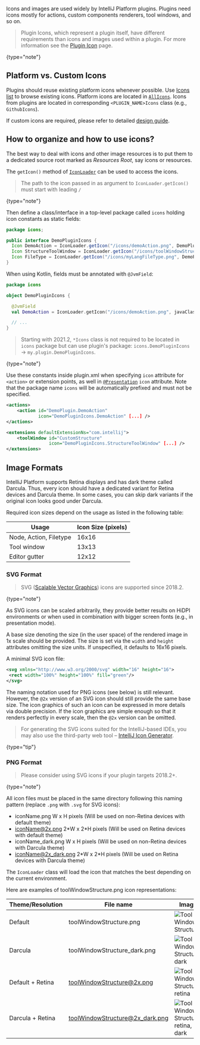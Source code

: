 [//]: # (title: Working with Icons and Images)

<!-- Copyright 2000-2021 JetBrains s.r.o. and other contributors. Use of this source code is governed by the Apache 2.0 license that can be found in the LICENSE file. -->

Icons and images are used widely by IntelliJ Platform plugins.
Plugins need icons mostly for actions, custom components renderers, tool windows, and so on.

 > Plugin Icons, which represent a plugin itself, have different requirements than icons and images used within a plugin.
 > For more information see the [Plugin Icon](plugin_icon_file.md) page.
 >
 {type="note"}

## Platform vs. Custom Icons

Plugins should reuse existing platform icons whenever possible. Use [Icons list](https://jetbrains.design/intellij/resources/icons_list/) to browse existing icons.
Platform icons are located in [`AllIcons`](upsource:///platform/util/src/com/intellij/icons/AllIcons.java). Icons from plugins are located in corresponding `<PLUGIN_NAME>Icons` class (e.g., `GithubIcons`).

If custom icons are required, please refer to detailed [design guide](https://jetbrains.design/intellij/principles/icons/).

## How to organize and how to use icons?

The best way to deal with icons and other image resources is to put them to a dedicated source root marked as *Resources Root*, say <path>icons</path> or <path>resources</path>.

The `getIcon()` method of [`IconLoader`](upsource:///platform/util/ui/src/com/intellij/openapi/util/IconLoader.java) can be used to access the icons.

 > The path to the icon passed in as argument to `IconLoader.getIcon()` must start with leading `/`
 >
 {type="note"}

Then define a class/interface in a top-level package called `icons` holding icon constants as static fields:

<tabs>
<tab title="Java">

```java
package icons;

public interface DemoPluginIcons {
  Icon DemoAction = IconLoader.getIcon("/icons/demoAction.png", DemoPluginIcons.class);
  Icon StructureToolWindow = IconLoader.getIcon("/icons/toolWindowStructure.png", DemoPluginIcons.class);
  Icon FileType = IconLoader.getIcon("/icons/myLangFileType.png", DemoPluginIcons.class);
}
```

</tab>

<tab title="Kotlin">

When using Kotlin, fields must be annotated with `@JvmField`:

```kotlin
package icons

object DemoPluginIcons {

  @JvmField
  val DemoAction = IconLoader.getIcon("/icons/demoAction.png", javaClass)

  // ...
}
```

</tab>
</tabs>

 > Starting with 2021.2, `*Icons` class is not required to be located in `icons` package but can use plugin's package: `icons.DemoPluginIcons` &rarr; `my.plugin.DemoPluginIcons`.
  >
  {type="note"}


Use these constants inside <path>plugin.xml</path> when specifying `icon` attribute for `<action>` or extension points, as well in [`@Presentation`](upsource:///platform/analysis-api/src/com/intellij/ide/presentation/Presentation.java) `icon` attribute.
Note that the package name `icons` will be automatically prefixed and must not be specified.

```xml
<actions>
    <action id="DemoPlugin.DemoAction"
            icon="DemoPluginIcons.DemoAction" [...] />
</actions>

<extensions defaultExtensionNs="com.intellij">
    <toolWindow id="CustomStructure"
                icon="DemoPluginIcons.StructureToolWindow" [...] />
</extensions>

```

## Image Formats

IntelliJ Platform supports Retina displays and has dark theme called Darcula.
Thus, every icon should have a dedicated variant for Retina devices and Darcula theme.
In some cases, you can skip dark variants if the original icon looks good under Darcula.

Required icon sizes depend on the usage as listed in the following table:

| Usage                  | Icon Size (pixels) |
| ---------------------- | ------------------ |
| Node, Action, Filetype | 16x16              |
| Tool window            | 13x13              |
| Editor gutter          | 12x12              |

### SVG Format
 >  SVG ([Scalable Vector Graphics](https://en.wikipedia.org/wiki/Scalable_Vector_Graphics)) icons are supported since 2018.2.
 >
 {type="note"}

As SVG icons can be scaled arbitrarily, they provide better results on HiDPI environments or when used in combination with bigger screen fonts (e.g., in presentation mode).

A base size denoting the size (in the user space) of the rendered image in 1x scale should be provided.
The size is set via the `width` and `height` attributes omitting the size units.
If unspecified, it defaults to 16x16 pixels.

A minimal SVG icon file:

```xml
<svg xmlns="http://www.w3.org/2000/svg" width="16" height="16">
 <rect width="100%" height="100%" fill="green"/>
</svg>
```

The naming notation used for PNG icons (see below) is still relevant.
However, the `@2x` version of an SVG icon should still provide the same base size.
The icon graphics of such an icon can be expressed in more details via double precision.
If the icon graphics are simple enough so that it renders perfectly in every scale, then the `@2x` version can be omitted.

 >  For generating the SVG icons suited for the IntelliJ-based IDEs, you may also use the third-party web tool – [IntelliJ Icon Generator](https://bjansen.github.io/intellij-icon-generator/).
 >
 {type="tip"}

### PNG Format
 >  Please consider using SVG icons if your plugin targets 2018.2+.
 >
 {type="note"}

All icon files must be placed in the same directory following this naming pattern (replace `.png` with `.svg` for SVG icons):

* <path>iconName.png</path> W x H pixels (Will be used on non-Retina devices with default theme)
* <path>iconName@2x.png</path> 2\*W x 2\*H pixels (Will be used on Retina devices with default theme)
* <path>iconName_dark.png</path> W x H pixels (Will be used on non-Retina devices with Darcula theme)
* <path>iconName@2x_dark.png</path> 2\*W x 2\*H pixels (Will be used on Retina devices with Darcula theme)

The `IconLoader` class will load the icon that matches the best depending on the current environment.

Here are examples of <path>toolWindowStructure.png</path> icon representations:

| Theme/Resolution | File name                                    | Image                                                                       |
| ---------------- | -------------------------------------------- | --------------------------------------------------------------------------- |
| Default          | <path>toolWindowStructure.png</path>         | ![Tool Window Structure](toolWindowStructure.png)                       |
| Darcula          | <path>toolWindowStructure_dark.png</path>    | ![Tool Window Structure, dark](toolWindowStructure_dark.png)            |
| Default + Retina | <path>toolWindowStructure@2x.png</path>      | ![Tool Window Structure, retina](toolWindowStructure@2x.png)            |
| Darcula + Retina | <path>toolWindowStructure@2x_dark.png</path> | ![Tool Window Structure, retina, dark](toolWindowStructure@2x_dark.png) |
